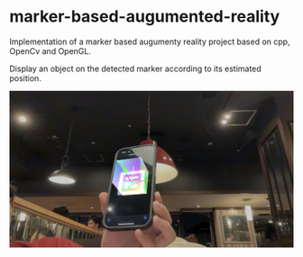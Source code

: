 # marker-based-augumented-reality
Implementation of a marker based augumenty reality project based on cpp, OpenCv and OpenGL.

Display an object on the detected marker according to its estimated position.

![image](./demo/demo1.jpg)
